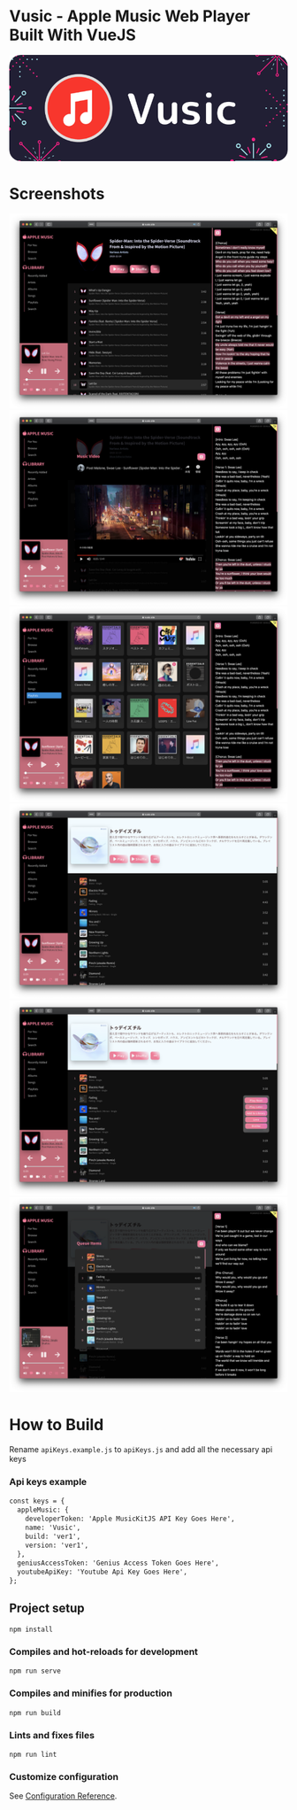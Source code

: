 # Vusic - Apple Music Web Player Built With VueJS


![](./example/image.png)

# Screenshots

![](./example/1.png)
![](./example/2.png)
![](./example/3.png)
![](./example/4.png)
![](./example/5.png)
![](./example/6.png)

# How to Build

Rename `apiKeys.example.js` to `apiKeys.js` and add all the necessary api keys

### Api keys example
```
const keys = {
  appleMusic: {
    developerToken: 'Apple MusicKitJS API Key Goes Here',
    name: 'Vusic',
    build: 'ver1',
    version: 'ver1',
  },
  geniusAccessToken: 'Genius Access Token Goes Here',
  youtubeApiKey: 'Youtube Api Key Goes Here',
};
```

## Project setup
```
npm install
```

### Compiles and hot-reloads for development
```
npm run serve
```

### Compiles and minifies for production
```
npm run build
```

### Lints and fixes files
```
npm run lint
```

### Customize configuration
See [Configuration Reference](https://cli.vuejs.org/config/).

